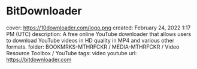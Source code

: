 # BitDownloader

cover: https://10downloader.com/logo.png
created: February 24, 2022 1:17 PM (UTC)
description: A free online YouTube downloader that allows users to download YouTube videos in HD quality in MP4 and various other formats.
folder: BOOKMRKS-MTHRFCKR / MEDIA-MTHRFCKR / Video Resource Toolbox / YouTube
tags: video youtube
url: https://bitdownloader.com